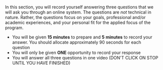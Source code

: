 In this section, you will record yourself answering three questions that we will ask you through an online system. The questions are *not* technical in nature. Rather, the questions focus on your goals, professional and/or academic experiences, and your personal fit for the applied focus of the program.

- You will be given **15 minutes** to prepare and **5** **minutes** to record your answer. You should allocate approximately 90 seconds for each question
- You will only be given **ONE** opportunity to record your response
- You will answer all three questions in one video (DON'T CLICK ON STOP UNTIL YOU HAVE FINISHED)